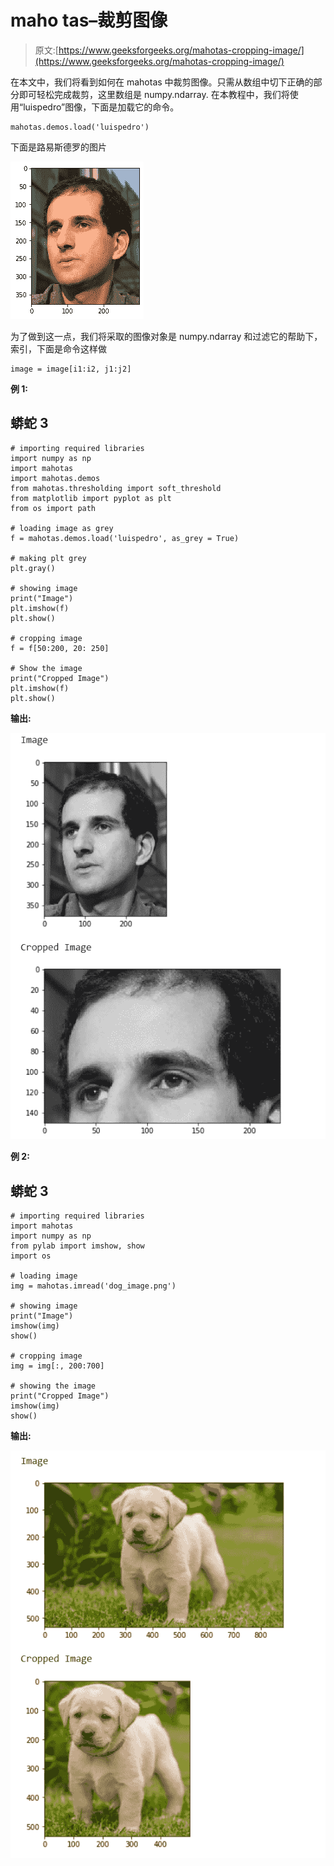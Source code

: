 # maho tas–裁剪图像

> 原文:[https://www.geeksforgeeks.org/mahotas-cropping-image/](https://www.geeksforgeeks.org/mahotas-cropping-image/)

在本文中，我们将看到如何在 mahotas 中裁剪图像。只需从数组中切下正确的部分即可轻松完成裁剪，这里数组是 numpy.ndarray.
在本教程中，我们将使用“luispedro”图像，下面是加载它的命令。

```
mahotas.demos.load('luispedro')
```

下面是路易斯德罗的图片

![](img/af76849307e7da8176a40c662f761c77.png)

为了做到这一点，我们将采取的图像对象是 numpy.ndarray 和过滤它的帮助下，索引，下面是命令这样做

```
image = image[i1:i2, j1:j2]
```

**例 1:**

## 蟒蛇 3

```
# importing required libraries
import numpy as np
import mahotas
import mahotas.demos
from mahotas.thresholding import soft_threshold
from matplotlib import pyplot as plt
from os import path

# loading image as grey
f = mahotas.demos.load('luispedro', as_grey = True)

# making plt grey
plt.gray()

# showing image
print("Image")
plt.imshow(f)
plt.show()

# cropping image
f = f[50:200, 20: 250]

# Show the image
print("Cropped Image")
plt.imshow(f)
plt.show()
```

**输出:**

![](img/fd0a32d6832b5308f97e3d1491aaf478.png)

**例 2:**

## 蟒蛇 3

```
# importing required libraries
import mahotas
import numpy as np
from pylab import imshow, show
import os

# loading image
img = mahotas.imread('dog_image.png')

# showing image
print("Image")
imshow(img)
show()

# cropping image
img = img[:, 200:700]

# showing the image
print("Cropped Image")
imshow(img)
show()
```

**输出:**

![](img/ec7cc0e73d0dfdc9ac049d3f65f5876d.png)